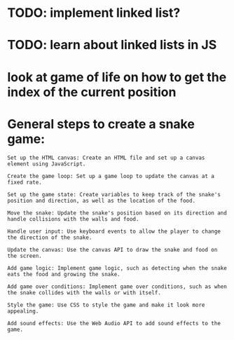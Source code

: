 # TODO: implement linked list?
# TODO: learn about linked lists in JS
# look at game of life on how to get the index of the current position

# General steps to create a snake game:

    Set up the HTML canvas: Create an HTML file and set up a canvas element using JavaScript.

    Create the game loop: Set up a game loop to update the canvas at a fixed rate.

    Set up the game state: Create variables to keep track of the snake's position and direction, as well as the location of the food.

    Move the snake: Update the snake's position based on its direction and handle collisions with the walls and food.

    Handle user input: Use keyboard events to allow the player to change the direction of the snake.

    Update the canvas: Use the canvas API to draw the snake and food on the screen.

    Add game logic: Implement game logic, such as detecting when the snake eats the food and growing the snake.

    Add game over conditions: Implement game over conditions, such as when the snake collides with the walls or with itself.

    Style the game: Use CSS to style the game and make it look more appealing.

    Add sound effects: Use the Web Audio API to add sound effects to the game.
